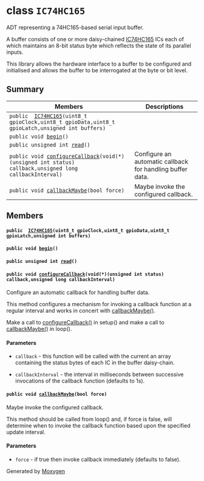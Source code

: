 # class `IC74HC165` 

ADT representing a 74HC165-based serial input buffer.

A buffer consists of one or more daisy-chained [IC74HC165](#classIC74HC165) ICs each of which maintains an 8-bit status byte which reflects the state of its parallel inputs.

This library allows the hardware interface to a buffer to be configured and initialised and allows the buffer to be interrogated at the byte or bit level.

## Summary

 Members                        | Descriptions                                
--------------------------------|---------------------------------------------
`public  `[`IC74HC165`](#classIC74HC165_1ac17185ee8727bde3534ef41874097a4a)`(uint8_t gpioClock,uint8_t gpioData,uint8_t gpioLatch,unsigned int buffers)` | 
`public void `[`begin`](#classIC74HC165_1ab4806d6f940716df34b5e56c23c42d60)`()` | 
`public unsigned int `[`read`](#classIC74HC165_1ac61097459317b9225f046f3d3a954579)`()` | 
`public void `[`configureCallback`](#classIC74HC165_1a296a44175ab189699c07efd871ec4267)`(void(*)(unsigned int status) callback,unsigned long callbackInterval)` | Configure an automatic callback for handling buffer data.
`public void `[`callbackMaybe`](#classIC74HC165_1a2602d672057149a6f99967be23fce37a)`(bool force)` | Maybe invoke the configured callback.

## Members

#### `public  `[`IC74HC165`](#classIC74HC165_1ac17185ee8727bde3534ef41874097a4a)`(uint8_t gpioClock,uint8_t gpioData,uint8_t gpioLatch,unsigned int buffers)` 

#### `public void `[`begin`](#classIC74HC165_1ab4806d6f940716df34b5e56c23c42d60)`()` 

#### `public unsigned int `[`read`](#classIC74HC165_1ac61097459317b9225f046f3d3a954579)`()` 

#### `public void `[`configureCallback`](#classIC74HC165_1a296a44175ab189699c07efd871ec4267)`(void(*)(unsigned int status) callback,unsigned long callbackInterval)` 

Configure an automatic callback for handling buffer data.

This method configures a mechanism for invoking a callback function at a regular interval and works in concert with [callbackMaybe()](#classIC74HC165_1a2602d672057149a6f99967be23fce37a).

Make a call to [configureCallback()](#classIC74HC165_1a296a44175ab189699c07efd871ec4267) in setup() and make a call to [callbackMaybe()](#classIC74HC165_1a2602d672057149a6f99967be23fce37a) in loop().

#### Parameters
* `callback` - this function will be called with the current an array containing the status bytes of each IC in the buffer daisy-chain. 

* `callbackInterval` - the interval in milliseconds between successive invocations of the callback function (defaults to 1s).

#### `public void `[`callbackMaybe`](#classIC74HC165_1a2602d672057149a6f99967be23fce37a)`(bool force)` 

Maybe invoke the configured callback.

This method should be called from loop() and, if force is false, will determine when to invoke the callback function based upon the specified update interval.

#### Parameters
* `force` - if true then invoke callback immediately (defaults to false).

Generated by [Moxygen](https://sourcey.com/moxygen)